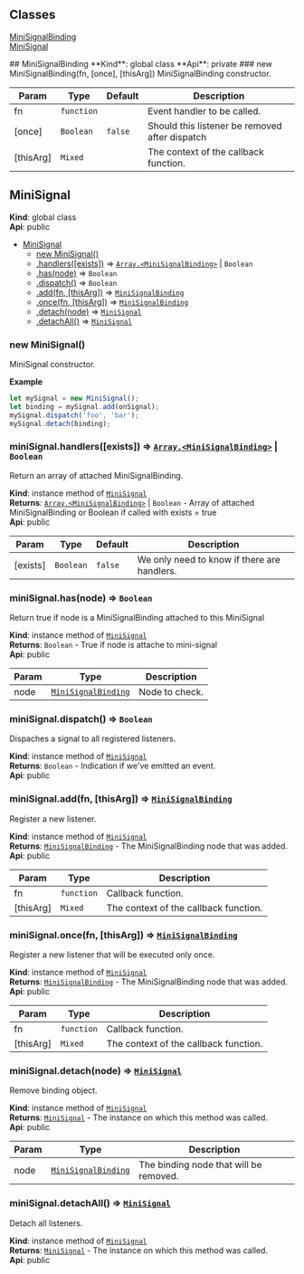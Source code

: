 ## Classes
<dl>
<dt><a href="#MiniSignalBinding">MiniSignalBinding</a></dt>
<dd></dd>
<dt><a href="#MiniSignal">MiniSignal</a></dt>
<dd></dd>
</dl>
<a name="MiniSignalBinding"></a>
## MiniSignalBinding
**Kind**: global class  
**Api**: private  
<a name="new_MiniSignalBinding_new"></a>
### new MiniSignalBinding(fn, [once], [thisArg])
MiniSignalBinding constructor.


| Param | Type | Default | Description |
| --- | --- | --- | --- |
| fn | <code>function</code> |  | Event handler to be called. |
| [once] | <code>Boolean</code> | <code>false</code> | Should this listener be removed after dispatch |
| [thisArg] | <code>Mixed</code> |  | The context of the callback function. |

<a name="MiniSignal"></a>
## MiniSignal
**Kind**: global class  
**Api**: public  

* [MiniSignal](#MiniSignal)
  * [new MiniSignal()](#new_MiniSignal_new)
  * [.handlers([exists])](#MiniSignal+handlers) ⇒ <code>[Array.&lt;MiniSignalBinding&gt;](#MiniSignalBinding)</code> &#124; <code>Boolean</code>
  * [.has(node)](#MiniSignal+has) ⇒ <code>Boolean</code>
  * [.dispatch()](#MiniSignal+dispatch) ⇒ <code>Boolean</code>
  * [.add(fn, [thisArg])](#MiniSignal+add) ⇒ <code>[MiniSignalBinding](#MiniSignalBinding)</code>
  * [.once(fn, [thisArg])](#MiniSignal+once) ⇒ <code>[MiniSignalBinding](#MiniSignalBinding)</code>
  * [.detach(node)](#MiniSignal+detach) ⇒ <code>[MiniSignal](#MiniSignal)</code>
  * [.detachAll()](#MiniSignal+detachAll) ⇒ <code>[MiniSignal](#MiniSignal)</code>

<a name="new_MiniSignal_new"></a>
### new MiniSignal()
MiniSignal constructor.

**Example**  
```js
let mySignal = new MiniSignal();
let binding = mySignal.add(onSignal);
mySignal.dispatch('foo', 'bar');
mySignal.detach(binding);
```
<a name="MiniSignal+handlers"></a>
### miniSignal.handlers([exists]) ⇒ <code>[Array.&lt;MiniSignalBinding&gt;](#MiniSignalBinding)</code> &#124; <code>Boolean</code>
Return an array of attached MiniSignalBinding.

**Kind**: instance method of <code>[MiniSignal](#MiniSignal)</code>  
**Returns**: <code>[Array.&lt;MiniSignalBinding&gt;](#MiniSignalBinding)</code> &#124; <code>Boolean</code> - Array of attached MiniSignalBinding or Boolean if called with exists = true  
**Api**: public  

| Param | Type | Default | Description |
| --- | --- | --- | --- |
| [exists] | <code>Boolean</code> | <code>false</code> | We only need to know if there are handlers. |

<a name="MiniSignal+has"></a>
### miniSignal.has(node) ⇒ <code>Boolean</code>
Return true if node is a MiniSignalBinding attached to this MiniSignal

**Kind**: instance method of <code>[MiniSignal](#MiniSignal)</code>  
**Returns**: <code>Boolean</code> - True if node is attache to mini-signal  
**Api**: public  

| Param | Type | Description |
| --- | --- | --- |
| node | <code>[MiniSignalBinding](#MiniSignalBinding)</code> | Node to check. |

<a name="MiniSignal+dispatch"></a>
### miniSignal.dispatch() ⇒ <code>Boolean</code>
Dispaches a signal to all registered listeners.

**Kind**: instance method of <code>[MiniSignal](#MiniSignal)</code>  
**Returns**: <code>Boolean</code> - Indication if we've emitted an event.  
**Api**: public  
<a name="MiniSignal+add"></a>
### miniSignal.add(fn, [thisArg]) ⇒ <code>[MiniSignalBinding](#MiniSignalBinding)</code>
Register a new listener.

**Kind**: instance method of <code>[MiniSignal](#MiniSignal)</code>  
**Returns**: <code>[MiniSignalBinding](#MiniSignalBinding)</code> - The MiniSignalBinding node that was added.  
**Api**: public  

| Param | Type | Description |
| --- | --- | --- |
| fn | <code>function</code> | Callback function. |
| [thisArg] | <code>Mixed</code> | The context of the callback function. |

<a name="MiniSignal+once"></a>
### miniSignal.once(fn, [thisArg]) ⇒ <code>[MiniSignalBinding](#MiniSignalBinding)</code>
Register a new listener that will be executed only once.

**Kind**: instance method of <code>[MiniSignal](#MiniSignal)</code>  
**Returns**: <code>[MiniSignalBinding](#MiniSignalBinding)</code> - The MiniSignalBinding node that was added.  
**Api**: public  

| Param | Type | Description |
| --- | --- | --- |
| fn | <code>function</code> | Callback function. |
| [thisArg] | <code>Mixed</code> | The context of the callback function. |

<a name="MiniSignal+detach"></a>
### miniSignal.detach(node) ⇒ <code>[MiniSignal](#MiniSignal)</code>
Remove binding object.

**Kind**: instance method of <code>[MiniSignal](#MiniSignal)</code>  
**Returns**: <code>[MiniSignal](#MiniSignal)</code> - The instance on which this method was called.  
**Api**: public  

| Param | Type | Description |
| --- | --- | --- |
| node | <code>[MiniSignalBinding](#MiniSignalBinding)</code> | The binding node that will be removed. |

<a name="MiniSignal+detachAll"></a>
### miniSignal.detachAll() ⇒ <code>[MiniSignal](#MiniSignal)</code>
Detach all listeners.

**Kind**: instance method of <code>[MiniSignal](#MiniSignal)</code>  
**Returns**: <code>[MiniSignal](#MiniSignal)</code> - The instance on which this method was called.  
**Api**: public  
